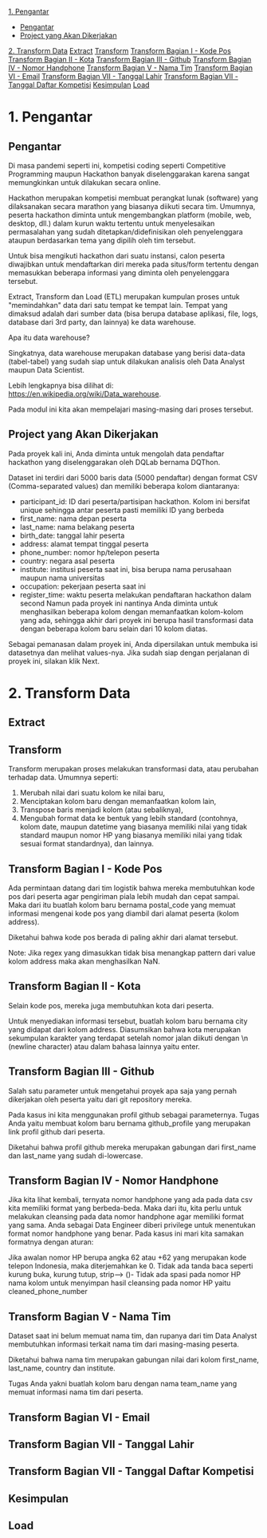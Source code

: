 [1. Pengantar](#1-pengantar)
- [Pengantar](#pengantar)
- [Project yang Akan Dikerjakan](#project-yang-akan-dikerjakan)

[2. Transform Data](#2-transform-data)
[Extract](#extract)
[Transform](#transform)
[Transform Bagian I - Kode Pos](#transform-bagian-i---kode-pos)
[Transform Bagian II - Kota](#transform-bagian-ii---kota)
[Transform Bagian III - Github](#transform-bagian-iii---github)
[Transform Bagian IV - Nomor Handphone](#transform-bagian-iv---nomor-handphone)
[Transform Bagian V - Nama Tim](#transform-bagian-v---nama-tim)
[Transform Bagian VI - Email](#transform-bagian-vi---email)
[Transform Bagian VII - Tanggal Lahir](#transform-bagian-vii---tanggal-lahir)
[Transform Bagian VII - Tanggal Daftar Kompetisi](#transform-bagian-vii---tanggal-daftar-kompetisi)
[Kesimpulan](#kesimpulan)
[Load](#load)


# 1. Pengantar
## Pengantar

Di masa pandemi seperti ini, kompetisi coding seperti Competitive Programming maupun Hackathon banyak diselenggarakan karena sangat memungkinkan untuk dilakukan secara online.

Hackathon merupakan kompetisi membuat perangkat lunak (software) yang dilaksanakan secara marathon yang biasanya diikuti secara tim. Umumnya, peserta hackathon diminta untuk mengembangkan platform (mobile, web, desktop, dll.) dalam kurun waktu tertentu untuk menyelesaikan permasalahan yang sudah ditetapkan/didefinisikan oleh penyelenggara ataupun berdasarkan tema yang dipilih oleh tim tersebut.

Untuk bisa mengikuti hackathon dari suatu instansi, calon peserta diwajibkan untuk mendaftarkan diri mereka pada situs/form tertentu dengan memasukkan beberapa informasi yang diminta oleh penyelenggara tersebut.

Extract, Transform dan Load (ETL) merupakan kumpulan proses untuk "memindahkan" data dari satu tempat ke tempat lain.
Tempat yang dimaksud adalah dari sumber data (bisa berupa database aplikasi, file, logs, database dari 3rd party, dan lainnya) ke data warehouse.

Apa itu data warehouse?

Singkatnya, data warehouse merupakan database yang berisi data-data (tabel-tabel) yang sudah siap untuk dilakukan analisis oleh Data Analyst maupun Data Scientist.

Lebih lengkapnya bisa dilihat di:
https://en.wikipedia.org/wiki/Data_warehouse.

Pada modul ini kita akan mempelajari masing-masing dari proses tersebut.

## Project yang Akan Dikerjakan

Pada proyek kali ini, Anda diminta untuk mengolah data pendaftar hackathon yang diselenggarakan oleh DQLab bernama DQThon.

Dataset ini terdiri dari 5000 baris data (5000 pendaftar) dengan format CSV (Comma-separated values) dan memiliki beberapa kolom diantaranya:

- participant_id: ID dari peserta/partisipan hackathon. Kolom ini bersifat unique sehingga antar peserta pasti memiliki ID yang berbeda
- first_name: nama depan peserta
- last_name: nama belakang peserta
- birth_date: tanggal lahir peserta
- address: alamat tempat tinggal peserta
- phone_number: nomor hp/telepon peserta
- country: negara asal peserta
- institute: institusi peserta saat ini, bisa berupa nama perusahaan maupun nama universitas
- occupation: pekerjaan peserta saat ini
- register_time: waktu peserta melakukan pendaftaran hackathon dalam second
Namun pada proyek ini nantinya Anda diminta untuk menghasilkan beberapa kolom dengan memanfaatkan kolom-kolom yang ada, sehingga akhir dari proyek ini berupa hasil transformasi data dengan beberapa kolom baru selain dari 10 kolom diatas.

Sebagai pemanasan dalam proyek ini, Anda dipersilakan untuk membuka isi datasetnya dan melihat values-nya. Jika sudah siap dengan perjalanan di proyek ini, silakan klik Next.

# 2. Transform Data
## Extract

## Transform

Transform merupakan proses melakukan transformasi data, atau perubahan terhadap data. Umumnya seperti:

1. Merubah nilai dari suatu kolom ke nilai baru,
2. Menciptakan kolom baru dengan memanfaatkan kolom lain,
3. Transpose baris menjadi kolom (atau sebaliknya),
4. Mengubah format data ke bentuk yang lebih standard (contohnya, kolom date, maupun datetime yang biasanya memiliki nilai yang tidak standard maupun nomor HP yang biasanya memiliki nilai yang tidak sesuai format standardnya), dan lainnya. 

## Transform Bagian I - Kode Pos

Ada permintaan datang dari tim logistik bahwa mereka membutuhkan kode pos dari peserta agar pengiriman piala lebih mudah dan cepat sampai. Maka dari itu buatlah kolom baru bernama postal_code yang memuat informasi mengenai kode pos yang diambil dari alamat peserta (kolom address).

Diketahui bahwa kode pos berada di paling akhir dari alamat tersebut.

Note:
Jika regex yang dimasukkan tidak bisa menangkap pattern dari value kolom address maka akan menghasilkan NaN.

## Transform Bagian II - Kota

Selain kode pos, mereka juga membutuhkan kota dari peserta.

Untuk menyediakan informasi tersebut, buatlah kolom baru bernama city yang didapat dari kolom address. Diasumsikan bahwa kota merupakan sekumpulan karakter yang terdapat setelah nomor jalan diikuti dengan \n (newline character) atau dalam bahasa lainnya yaitu enter.

## Transform Bagian III - Github

Salah satu parameter untuk mengetahui proyek apa saja yang pernah dikerjakan oleh peserta yaitu dari git repository mereka.

Pada kasus ini kita menggunakan profil github sebagai parameternya. Tugas Anda yaitu membuat kolom baru bernama github_profile yang merupakan link profil github dari peserta.

Diketahui bahwa profil github mereka merupakan gabungan dari first_name dan last_name yang sudah di-lowercase. 

## Transform Bagian IV - Nomor Handphone

Jika kita lihat kembali, ternyata nomor handphone yang ada pada data csv kita memiliki format yang berbeda-beda. Maka dari itu, kita perlu untuk melakukan cleansing pada data nomor handphone agar memiliki format yang sama. Anda sebagai Data Engineer diberi privilege untuk menentukan format nomor handphone yang benar. Pada kasus ini mari kita samakan formatnya dengan aturan:

Jika awalan nomor HP berupa angka 62 atau +62 yang merupakan kode telepon Indonesia, maka diterjemahkan ke 0.
Tidak ada tanda baca seperti kurung buka, kurung tutup, strip⟶ ()-
Tidak ada spasi pada nomor HP nama kolom untuk menyimpan hasil cleansing pada nomor HP yaitu cleaned_phone_number

## Transform Bagian V - Nama Tim

Dataset saat ini belum memuat nama tim, dan rupanya dari tim Data Analyst membutuhkan informasi terkait nama tim dari masing-masing peserta.

Diketahui bahwa nama tim merupakan gabungan nilai dari kolom first_name, last_name, country dan institute.

Tugas Anda yakni buatlah kolom baru dengan nama team_name yang memuat informasi nama tim dari peserta.

## Transform Bagian VI - Email
## Transform Bagian VII - Tanggal Lahir
## Transform Bagian VII - Tanggal Daftar Kompetisi
## Kesimpulan
## Load